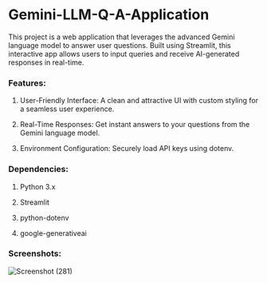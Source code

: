 # Gemini-LLM-Q-A-Application
This project is a web application that leverages the advanced Gemini language model to answer user questions. Built using Streamlit, this interactive app allows users to input queries and receive AI-generated responses in real-time.

### Features:

1. User-Friendly Interface: A clean and attractive UI with custom styling for a seamless user experience.

2. Real-Time Responses: Get instant answers to your questions from the Gemini language model.

3. Environment Configuration: Securely load API keys using dotenv.

### Dependencies:

1. Python 3.x

2. Streamlit

3. python-dotenv

4. google-generativeai

### Screenshots:

![Screenshot (281)](https://github.com/user-attachments/assets/c65de773-dbcc-4842-969f-5db3295e68a9)
